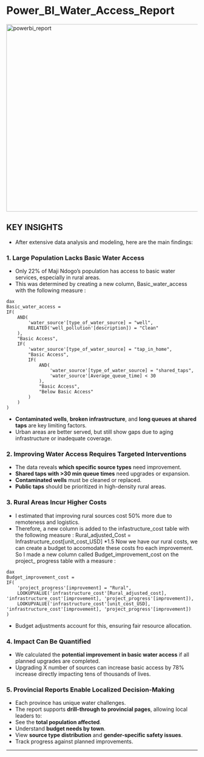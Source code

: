  # Power_BI_Water_Access_Report

<img width="862" height="494" alt="powerbi_report" src="https://github.com/user-attachments/assets/46f2f7ed-824c-43f2-8f85-5d7836dcfaef" />


## KEY INSIGHTS 
- After extensive data analysis and modeling, here are the main findings:

### 1. **Large Population Lacks Basic Water Access**
- Only 22% of Maji Ndogo’s population has access to basic water services, especially in rural areas.
- This was determined by creating a new column, Basic_water_access with the following measure :
````
dax
Basic_water_access = 
IF(
    AND(
        'water_source'[type_of_water_source] = "well",
        RELATED('well_pollution'[description]) = "Clean"
    ),
    "Basic Access",
    IF(
        'water_source'[type_of_water_source] = "tap_in_home",
        "Basic Access",
        IF(
            AND(
                'water_source'[type_of_water_source] = "shared_taps",
                'water_source'[Average_queue_time] < 30
            ),
            "Basic Access",
            "Below Basic Access"
        )
    )
)
````
- **Contaminated wells**, **broken infrastructure**, and **long queues at shared taps** are key limiting factors.
- Urban areas are better served, but still show gaps due to aging infrastructure or inadequate coverage.

### 2. **Improving Water Access Requires Targeted Interventions**
- The data reveals **which specific source types** need improvement.
- **Shared taps with >30 min queue times** need upgrades or expansion.
- **Contaminated wells** must be cleaned or replaced.
- **Public taps** should be prioritized in high-density rural areas.

### 3. **Rural Areas Incur Higher Costs**
- I estimated that improving rural sources cost 50% more due to remoteness and logistics.
- Therefore, a new column is added to the infastructure_cost table with the following measure : Rural_adjusted_Cost = Infrastructure_cost[unit_cost_USD] *1.5 
Now we have our rural costs, we can create a budget to accomodate these costs fro each improvement. So I made a new column called Budget_improvement_cost on the project_ progress table with a measure : 
````
dax
Budget_improvement_cost = 
IF(
    'project_progress'[improvement] = "Rural",
    LOOKUPVALUE('infrastructure_cost'[Rural_adjusted_cost], 'infrastructure_cost'[improvement], 'project_progress'[improvement]),
    LOOKUPVALUE('infrastructure_cost'[unit_cost_USD], 'infrastructure_cost'[improvement], 'project_progress'[improvement])
)
````
- Budget adjustments account for this, ensuring fair resource allocation.

### 4. **Impact Can Be Quantified**
- We calculated the **potential improvement in basic water access** if all planned upgrades are completed.
- Upgrading X number of sources can increase basic access by 78% increase directly impacting tens of thousands of lives.

### 5. **Provincial Reports Enable Localized Decision-Making**
- Each province has unique water challenges.
- The report supports **drill-through to provincial pages**, allowing local leaders to:
- See the **total population affected**.
- Understand **budget needs by town**.
- View **source type distribution** and **gender-specific safety issues**.
- Track progress against planned improvements.

---
